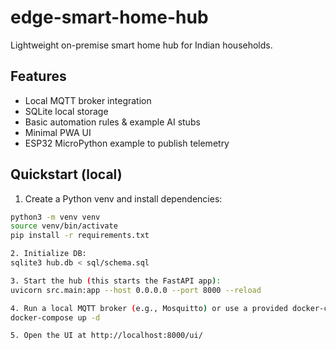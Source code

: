 # edge-smart-home-hub
Lightweight on-premise smart home hub for Indian households.


## Features
- Local MQTT broker integration
- SQLite local storage
- Basic automation rules & example AI stubs
- Minimal PWA UI
- ESP32 MicroPython example to publish telemetry


## Quickstart (local)
1. Create a Python venv and install dependencies:


```bash
python3 -m venv venv
source venv/bin/activate
pip install -r requirements.txt

2. Initialize DB:
sqlite3 hub.db < sql/schema.sql

3. Start the hub (this starts the FastAPI app):
uvicorn src.main:app --host 0.0.0.0 --port 8000 --reload

4. Run a local MQTT broker (e.g., Mosquitto) or use a provided docker-compose:
docker-compose up -d

5. Open the UI at http://localhost:8000/ui/

